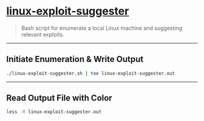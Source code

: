 # [linux-exploit-suggester](https://github.com/mzet-/linux-exploit-suggester)

> Bash script for enumerate a local Linux machine and suggesting relevant exploits.

---

## Initiate Enumeration & Write Output

```bash
./linux-exploit-suggester.sh | tee linux-exploit-suggester.out
```

---

## Read Output File with Color

```bash
less -R linux-exploit-suggester.out
```
